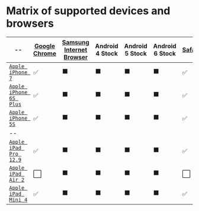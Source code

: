 # Matrix of supported devices and browsers
-- | [Google Chrome](https://en.wikipedia.org/wiki/Google_Chrome) | [Samsung Internet Browser](https://en.wikipedia.org/wiki/Samsung_Internet_for_Android) | Android 4 Stock | Android 5 Stock | Android 6 Stock | [Safari](https://en.wikipedia.org/wiki/Safari_(web_browser)) | [UC Browser](https://en.wikipedia.org/wiki/UC_Browser)
------------ | ------------- | -------------- | ------------- | -------------- | ------------- | -------------- | ------------- 
[`Apple iPhone 7`](http://www.gsmarena.com/apple_iphone_7-8064.php) | :white_check_mark: | :black_large_square: | :black_large_square: | :black_large_square: | :black_large_square: | :white_check_mark: | :black_large_square:
[`Apple iPhone 6S Plus`](http://www.gsmarena.com/apple_iphone_6s_plus-7243.php) | :white_check_mark: | :black_large_square: | :black_large_square: | :black_large_square: | :black_large_square: | :white_check_mark: | :black_large_square:
[`Apple iPhone 5S`](http://www.gsmarena.com/apple_iphone_5s-5685.php) | :white_check_mark: | :black_large_square: | :black_large_square: | :black_large_square: | :black_large_square: | :white_check_mark: | :black_large_square:
-- | | | | | | | | 
[`Apple iPad Pro 12.9`](http://www.gsmarena.com/apple_ipad_pro_12_9-8717.php) | :white_check_mark: | :black_large_square: | :black_large_square: | :black_large_square: | :black_large_square: | :white_check_mark: | :black_large_square:
[`Apple iPad Air 2`](http://www.gsmarena.com/apple_ipad_air_2-6742.php) | :white_large_square: | :black_large_square: | :black_large_square: | :black_large_square: | :black_large_square: | :white_large_square: | :black_large_square:
[`Apple iPad Mini 4`](http://www.gsmarena.com/apple_ipad_mini_4-7561.php) | :white_check_mark: | :black_large_square: | :black_large_square: | :black_large_square: | :black_large_square: | :white_check_mark: | :black_large_square: